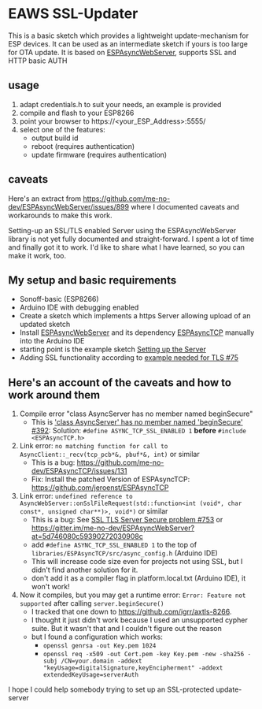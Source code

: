 # EAWS SSL-Updater

This is a basic sketch which provides a lightweight update-mechanism for ESP devices.
It can be used as an intermediate sketch if yours is too large for OTA update.
It is based on [ESPAsyncWebServer](https://github.com/me-no-dev/ESPAsyncWebServer), supports SSL and HTTP basic AUTH

## usage ##
1. adapt credentials.h to suit your needs, an example is provided
1. compile and flash to your ESP8266
1. point your browser to https://<your_ESP_Address>:5555/
1. select one of the features:
   * output build id
   * reboot (requires authentication)
   * update firmware (requires authentication)

## caveats ##

Here's an extract from https://github.com/me-no-dev/ESPAsyncWebServer/issues/899 where I documented caveats and workarounds to make this work.

Setting-up an SSL/TLS enabled Server using the ESPAsyncWebServer library is not yet fully documented and straight-forward. I spent a lot of time and finally got it to work. I'd like to share what I have learned, so you can make it work, too.

## My setup and basic requirements
* Sonoff-basic (ESP8266)
* Arduino IDE with debugging enabled
* Create a sketch which implements a https Server allowing upload of an updated sketch
* Install [ESPAsyncWebServer](https://github.com/me-no-dev/ESPAsyncWebServer) and its dependency [ESPAsyncTCP](https://github.com/me-no-dev/ESPAsyncTCP) manually into the Arduino IDE
* starting point is the example sketch [Setting up the Server](https://github.com/me-no-dev/ESPAsyncWebServer#setting-up-the-server)
* Adding SSL functionality according to [example needed for TLS #75](https://github.com/me-no-dev/ESPAsyncWebServer/issues/75)

## Here's an account of the caveats and how to work around them
1. Compile error "class AsyncServer has no member named beginSecure" 
    * This is ['class AsyncServer' has no member named 'beginSecure' #392](https://github.com/me-no-dev/ESPAsyncWebServer/issues/392): Solution: `#define ASYNC_TCP_SSL_ENABLED 1` **before** `#include <ESPAsyncTCP.h>`
1. Link error: `no matching function for call to AsyncClient::_recv(tcp_pcb*&, pbuf*&, int)` or similar
    * This is a bug: https://github.com/me-no-dev/ESPAsyncTCP/issues/131
    * Fix: Install the patched Version of ESPAsyncTCP: https://github.com/jeroenst/ESPAsyncTCP
1. Link error: `undefined reference to AsyncWebServer::onSslFileRequest(std::function<int (void*, char const*, unsigned char**)>, void*)` or similar
    * This is a bug: See [SSL TLS Server Secure problem #753](https://github.com/me-no-dev/ESPAsyncWebServer/issues/753) or https://gitter.im/me-no-dev/ESPAsyncWebServer?at=5d746080c59390272030908c 
    * add `#define ASYNC_TCP_SSL_ENABLED 1` to the top of `libraries/ESPAsyncTCP/src/async_config.h` (Arduino IDE)
    * This will increase code size even for projects not using SSL, but I didn't find another solution for it.
    * don't add it as a compiler flag in platform.local.txt (Arduino IDE), it won't work!
1. Now it compiles, but you may get a runtime error: `Error: Feature not supported` after calling `server.beginSecure()`
    * I tracked that one down to https://github.com/igrr/axtls-8266.
    * I thought it just didn't work because I used an unsupported cypher suite. But it wasn't that and I couldn't figure out the reason
    * but I found a configuration which works:
        * `openssl genrsa -out Key.pem 1024`
        * `openssl req -x509 -out Cert.pem -key Key.pem -new -sha256 -subj /CN=your.domain -addext "keyUsage=digitalSignature,keyEncipherment" -addext extendedKeyUsage=serverAuth`

I hope I could help somebody trying to set up an SSL-protected update-server

